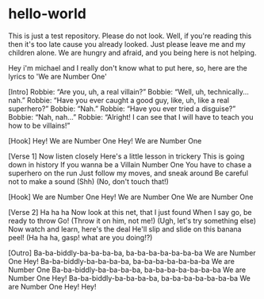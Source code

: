 # hello-world
This is just a test repository. Please do not look. Well, if you're reading this then it's too late cause you already looked. Just please leave me and my children alone. We are hungry and afraid, and you being here is not helping.

Hey i'm michael and I really don't know what to put here, so, here are the lyrics to 'We are Number One'

[Intro]
Robbie: “Are you, uh, a real villain?”
Bobbie: “Well, uh, technically... nah.”
Robbie: “Have you ever caught a good guy, like, uh, like a real superhero?”
Bobbie: “Nah.”
Robbie: “Have you ever tried a disguise?”
Bobbie: “Nah, nah...”
Robbie: “Alright! I can see that I will have to teach you how to be villains!”

[Hook]
Hey!
We are Number One
Hey!
We are Number One

[Verse 1]
Now listen closely
Here's a little lesson in trickery
This is going down in history
If you wanna be a Villain Number One
You have to chase a superhero on the run
Just follow my moves, and sneak around
Be careful not to make a sound
(Shh)
(No, don't touch that!)

[Hook]
We are Number One
Hey!
We are Number One
We are Number One

[Verse 2]
Ha ha ha
Now look at this net, that I just found
When I say go, be ready to throw
Go!
(Throw it on him, not me!)
(Ugh, let's try something else)
Now watch and learn, here's the deal
He'll slip and slide on this banana peel!
(Ha ha ha, gasp! what are you doing!?)

[Outro]
Ba-ba-biddly-ba-ba-ba-ba, ba-ba-ba-ba-ba-ba-ba
We are Number One
Hey!
Ba-ba-biddly-ba-ba-ba-ba, ba-ba-ba-ba-ba-ba-ba
We are Number One
Ba-ba-biddly-ba-ba-ba-ba, ba-ba-ba-ba-ba-ba-ba
We are Number One
Hey!
Ba-ba-biddly-ba-ba-ba-ba, ba-ba-ba-ba-ba-ba-ba
We are Number One
Hey!
Hey!
